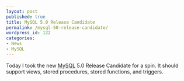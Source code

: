 ```yaml
---
layout: post
published: true
title: MySQL 5.0 Release Candidate
permalink: /mysql-50-release-candidate/
wordpress_id: 122
categories:
- News
- MySQL
---
```



Today I took the new <a href="http://www.mysql.com/">MySQL</a> 5.0 Release Candidate for a spin. It should support views, stored procedures, stored functions, and triggers.
